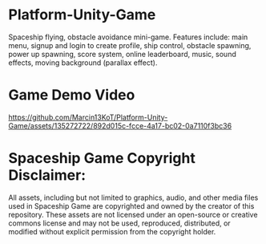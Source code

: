 # Platform-Unity-Game
Spaceship flying, obstacle avoidance mini-game. Features include: main menu, signup and login to create profile, ship control, obstacle spawning, power up spawning, score system, online leaderboard, music, sound effects, moving background (parallax effect). 

# Game Demo Video
https://github.com/Marcin13KoT/Platform-Unity-Game/assets/135272722/892d015c-fcce-4a17-bc02-0a7110f3bc36

# Spaceship Game Copyright Disclaimer:

All assets, including but not limited to graphics, audio, and other media files used in Spaceship Game are copyrighted and owned by the creator of this repository. These assets are not licensed under an open-source or creative commons license and may not be used, reproduced, distributed, or modified without explicit permission from the copyright holder.
